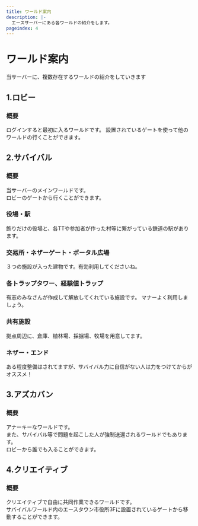 ```yaml
---
title: ワールド案内
description: |-
  エースサーバーにある各ワールドの紹介をします。
pageindex: 4
---
```

# ワールド案内

当サーバーに、複数存在するワールドの紹介をしていきます

## 1.ロビー

### 概要

ログインすると最初に入るワールドです。
設置されているゲートを使って他のワールドの行くことができます。

## 2.サバイバル

### 概要

当サーバーのメインワールドです。  
ロビーのゲートから行くことができます。

### 役場・駅
飾りだけの役場と、各TTや参加者が作った村等に繋がっている鉄道の駅があります。

### 交易所・ネザーゲート・ポータル広場
３つの施設が入った建物です。有効利用してくださいね。

### 各トラップタワー、経験値トラップ
有志のみなさんが作成して解放してくれている施設です。
マナーよく利用しましょう。

### 共有施設
拠点周辺に、倉庫、植林場、採掘場、牧場を用意してます。

### ネザー・エンド
ある程度整備はされてますが、サバイバル力に自信がない人は力をつけてからがオススメ！

## 3.アズカバン

### 概要

アナーキーなワールドです。  
また、サバイバル等で問題を起こした人が強制送還されるワールドでもあります。  
ロビーから誰でも入ることができます。

## 4.クリエイティブ

### 概要

クリエイティブで自由に共同作業できるワールドです。  
サバイバルワールド内のエースタウン市役所3Fに設置されているゲートから移動することができます。